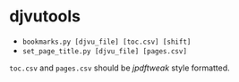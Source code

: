 # djvutools

- `bookmarks.py [djvu_file] [toc.csv] [shift]`
- `set_page_title.py [djvu_file] [pages.csv]`

`toc.csv` and `pages.csv` should be *jpdftweak* style formatted. 
